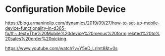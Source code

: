 # Configuration Mobile Device

<https://blog.armaninollp.com/dynamics/2019/09/27/how-to-set-up-mobile-device-functionality-in-d365-fo/#:~:text=The%20Mobile%20device%20menus%20form,related%20to%20sales%20order%20picking>.

<https://www.youtube.com/watch?v=Y5eD_Lrlmt8&t=0s>
